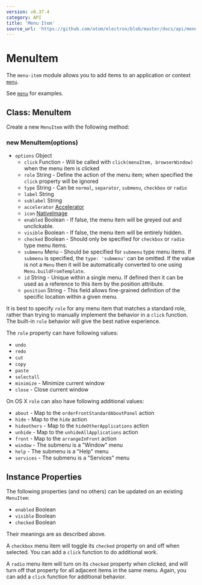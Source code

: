 ```yaml
---
version: v0.37.4
category: API
title: 'Menu Item'
source_url: 'https://github.com/atom/electron/blob/master/docs/api/menu-item.md'
---
```


# MenuItem

The `menu-item` module allows you to add items to an application or context
[`menu`](http://electron.atom.io/docs/v0.37.4/api/menu).

See [`menu`](http://electron.atom.io/docs/v0.37.4/api/menu) for examples.

## Class: MenuItem

Create a new `MenuItem` with the following method:

### new MenuItem(options)

* `options` Object
  * `click` Function - Will be called with `click(menuItem, browserWindow)` when
     the menu item is clicked
  * `role` String - Define the action of the menu item; when specified the
     `click` property will be ignored
  * `type` String - Can be `normal`, `separator`, `submenu`, `checkbox` or
     `radio`
  * `label` String
  * `sublabel` String
  * `accelerator` [Accelerator](http://electron.atom.io/docs/v0.37.4/api/accelerator)
  * `icon` [NativeImage](http://electron.atom.io/docs/v0.37.4/api/native-image)
  * `enabled` Boolean - If false, the menu item will be greyed out and unclickable.
  * `visible` Boolean - If false, the menu item will be entirely hidden.
  * `checked` Boolean - Should only be specified for `checkbox` or `radio` type 
      menu items.
  * `submenu` Menu - Should be specified for `submenu` type menu items. If
     `submenu` is specified, the `type: 'submenu'` can be omitted. If the value
     is not a `Menu` then it will be automatically converted to one using
     `Menu.buildFromTemplate`.
  * `id` String - Unique within a single menu. If defined then it can be used
     as a reference to this item by the position attribute.
  * `position` String - This field allows fine-grained definition of the
     specific location within a given menu.

It is best to specify `role` for any menu item that matches a standard role,
rather than trying to manually implement the behavior in a `click` function.
The built-in `role` behavior will give the best native experience.

The `role` property can have following values:

* `undo`
* `redo`
* `cut`
* `copy`
* `paste`
* `selectall`
* `minimize` - Minimize current window
* `close` - Close current window

On OS X `role` can also have following additional values:

* `about` - Map to the `orderFrontStandardAboutPanel` action
* `hide` - Map to the `hide` action
* `hideothers` - Map to the `hideOtherApplications` action
* `unhide` - Map to the `unhideAllApplications` action
* `front` - Map to the `arrangeInFront` action
* `window` - The submenu is a "Window" menu
* `help` - The submenu is a "Help" menu
* `services` - The submenu is a "Services" menu

## Instance Properties

The following properties (and no others) can be updated on an existing `MenuItem`:

  * `enabled` Boolean
  * `visible` Boolean
  * `checked` Boolean

Their meanings are as described above.

A `checkbox` menu item will toggle its `checked` property on and off when
selected. You can add a `click` function to do additional work.

A `radio` menu item will turn on its `checked` property when clicked, and
will turn off that property for all adjacent items in the same menu. Again,
you can add a `click` function for additional behavior.

